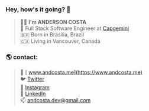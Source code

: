### Hey, how's it going? 👋

> 👨‍💻 **I'm ANDERSON COSTA** <br>
💼  Full Stack Software Engineer at [Capgemini](https://www.capgemini.com) <br>
🇧🇷  Born in Brasilia, Brazil <br>
🇨🇦  Living in Vancouver, Canada <br>

### 🌎 **contact:**

> 🚀 [ www.andcosta.me](https://www.andcosta.me) <br>
🐦  [ Twitter](https://twitter.com/andcostaca) <br>
📸  [ Instagram](https://instagram.com/andcostaca) <br>
💼  [ LinkedIn](https://www.linkedin.com/in/andcosta) <br>
📫  [ andcosta.dev@gmail.com](mailto:andcosta.dev@gmail.com) <br>
